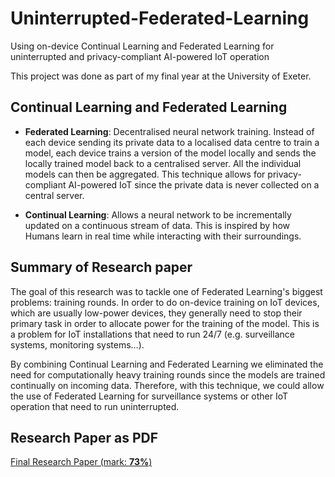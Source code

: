 # Uninterrupted-Federated-Learning
Using on-device Continual Learning and Federated Learning for uninterrupted and privacy-compliant AI-powered IoT operation

This project was done as part of my final year at the University of Exeter.

## Continual Learning and Federated Learning

  - **Federated Learning**: Decentralised neural network training. Instead of each device sending its private data to a localised data centre to train a model, each device trains a version of the model locally and sends the locally trained model back to a centralised server. All the individual models can then be aggregated. This technique allows for privacy-compliant AI-powered IoT since the private data is never collected on a central server.

  - **Continual Learning**: Allows a neural network to be incrementally updated on a continuous stream of data. This is inspired by how Humans learn in real time while interacting with their surroundings.

## Summary of Research paper
The goal of this research was to tackle one of Federated Learning's biggest problems: training rounds. In order to do on-device training on IoT devices, which are usually low-power devices, they generally need to stop their primary task in order to allocate power for the training of the model. This is a problem for IoT installations that need to run 24/7 (e.g. surveillance systems, monitoring systems...).

By combining Continual Learning and Federated Learning we eliminated the need for computationally heavy training rounds since the models are trained continually on incoming data. Therefore, with this technique, we could allow the use of Federated Learning for surveillance systems or other IoT operation that need to run uninterrupted.

## Research Paper as PDF

[Final Research Paper (mark: **73%**)](Federated_Learning-report_Final.pdf)

